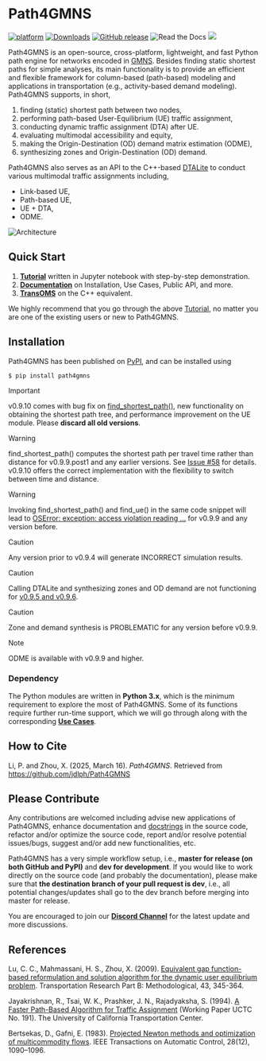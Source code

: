 # Path4GMNS
[![platform](https://img.shields.io/badge/platform-Windows%20%7C%20macOS%20%7C%20Linux-red)](https://img.shields.io/badge/platform-Windows%20%7C%20macOS%20%7C%20Linux-red)
[![Downloads](https://static.pepy.tech/badge/path4gmns)](https://pepy.tech/project/path4gmns) [![GitHub release](https://img.shields.io/badge/release-v0.9.10-brightgreen)](https://img.shields.io/badge/release-v0.8.2-brightgreen) ![Read the Docs](https://img.shields.io/readthedocs/path4gmns)
[![](https://dcbadge.vercel.app/api/server/JGFMta7kxZ?style=flast)](https://discord.gg/JGFMta7kxZ)

Path4GMNS is an open-source, cross-platform, lightweight, and fast Python path engine for networks encoded in [GMNS](https://github.com/zephyr-data-specs/GMNS). Besides finding static shortest paths for simple analyses, its main functionality is to provide an efficient and flexible framework for column-based (path-based) modeling and applications in transportation (e.g., activity-based demand modeling). Path4GMNS supports, in short,

1. finding (static) shortest path between two nodes,
2. performing path-based User-Equilibrium (UE) traffic assignment,
3. conducting dynamic traffic assignment (DTA) after UE.
4. evaluating multimodal accessibility and equity,
5. making the Origin-Destination (OD) demand matrix estimation (ODME),
6. synthesizing zones and Origin-Destination (OD) demand.

Path4GMNS also serves as an API to the C++-based [DTALite](https://github.com/jdlph/DTALite) to conduct various multimodal traffic assignments including,
   * Link-based UE,
   * Path-based UE,
   * UE + DTA,
   * ODME.

![Architecture](/docs/source/imgs/architecture.png)

## Quick Start

1. **[Tutorial](https://github.com/jdlph/Path4GMNS/blob/master/tutorial/tutorial.ipynb)** written in Jupyter notebook with step-by-step demonstration.
2. **[Documentation](https://path4gmns.readthedocs.io/en/stable/)** on Installation, Use Cases, Public API, and more.
3. **[TransOMS](https://github.com/jdlph/TransOMS)** on the C++ equivalent.

We highly recommend that you go through the above [Tutorial](https://github.com/jdlph/Path4GMNS/blob/master/tutorial/tutorial.ipynb), no matter you are one of the existing users or new to Path4GMNS.

## Installation
Path4GMNS has been published on [PyPI](https://pypi.org/project/path4gmns/0.9.10/), and can be installed using
```
$ pip install path4gmns
```

> [!IMPORTANT]
> v0.9.10 comes with bug fix on [find_shortest_path()](https://github.com/jdlph/Path4GMNS/issues/58), new functionality on obtaining the shortest path tree, and performance improvement on the UE module. Please **discard all old versions**.

> [!WARNING]
> find_shortest_path() computes the shortest path per travel time rather than distance for v0.9.9.post1 and any earlier versions. See [Issue #58](https://github.com/jdlph/Path4GMNS/issues/58) for details. v0.9.10 offers the correct implementation with the flexibility to switch between time and distance.

> [!WARNING]
> Invoking find_shortest_path() and find_ue() in the same code snippet will lead to [OSError: exception: access violation reading ...](https://github.com/jdlph/Path4GMNS/issues/51#issue-2601430024) for v0.9.9 and any version before.

> [!CAUTION]
> Any version prior to v0.9.4 will generate INCORRECT simulation results.

> [!CAUTION]
> Calling DTALite and synthesizing zones and OD demand are not functioning for [v0.9.5 and v0.9.6](https://github.com/jdlph/Path4GMNS/issues/41).

> [!CAUTION]
> Zone and demand synthesis is PROBLEMATIC for any version before v0.9.9.

> [!NOTE]
> ODME is available with v0.9.9 and higher.

### Dependency
The Python modules are written in **Python 3.x**, which is the minimum requirement to explore the most of Path4GMNS. Some of its functions require further run-time support, which we will go through along with the corresponding **[Use Cases](https://path4gmns.readthedocs.io/en/stable/)**.

## How to Cite

Li, P. and Zhou, X. (2025, March 16). *Path4GMNS*. Retrieved from https://github.com/jdlph/Path4GMNS

## Please Contribute

Any contributions are welcomed including advise new applications of Path4GMNS, enhance documentation and [docstrings](https://docs.python-guide.org/writing/documentation/#writing-docstrings) in the source code, refactor and/or optimize the source code, report and/or resolve potential issues/bugs, suggest and/or add new functionalities, etc.

Path4GMNS has a very simple workflow setup, i.e., **master for release (on both GitHub and PyPI)** and **dev for development**. If you would like to work directly on the source code (and probably the documentation), please make sure that **the destination branch of your pull request is dev**, i.e., all potential changes/updates shall go to the dev branch before merging into master for release.

You are encouraged to join our **[Discord Channel](https://discord.gg/JGFMta7kxZ)** for the latest update and more discussions.

## References
Lu, C. C., Mahmassani, H. S., Zhou, X. (2009). [Equivalent gap function-based reformulation and solution algorithm for the dynamic user equilibrium problem](https://www.sciencedirect.com/science/article/abs/pii/S0191261508000829). Transportation Research Part B: Methodological, 43, 345-364.

Jayakrishnan, R., Tsai, W. K., Prashker, J. N., Rajadyaksha, S. (1994). [A Faster Path-Based Algorithm for Traffic Assignment](https://escholarship.org/uc/item/2hf4541x) (Working Paper UCTC No. 191). The University of California Transportation Center.

Bertsekas, D., Gafni, E. (1983). [Projected Newton methods and optimization of multicommodity flows](https://web.mit.edu/dimitrib/www/Gafni_Newton.pdf). IEEE Transactions on Automatic Control, 28(12), 1090–1096.